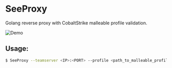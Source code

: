 # SeeProxy
Golang reverse proxy with CobaltStrike malleable profile validation. 

![Demo](/demo/demo.gif)

## Usage: 

```bash
$ SeeProxy --teamserver <IP>:<PORT> --profile <path_to_malleable_profile>
```